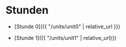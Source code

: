 # Stunden

* [Stunde 0]({{ "/units/unit0" | relative_url }})

* [Stunde 1]({{ "/units/unit1" | relative_url}})